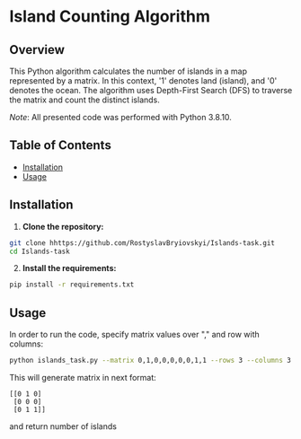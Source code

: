 # Island Counting Algorithm

## Overview

This Python algorithm calculates the number of islands in a map represented by a matrix. In this context, '1' denotes land (island), and '0' denotes the ocean. The algorithm uses Depth-First Search (DFS) to traverse the matrix and count the distinct islands.

*Note*: All presented code was performed with Python 3.8.10.

## Table of Contents

- [Installation](#installation)
- [Usage](#usage)

## Installation

1. **Clone the repository:**

```bash
git clone hhttps://github.com/RostyslavBryiovskyi/Islands-task.git
cd Islands-task
```

2. **Install the requirements:**
```bash
pip install -r requirements.txt
```

## Usage
In order to run the code, specify matrix values over "," and row with columns:
```bash
python islands_task.py --matrix 0,1,0,0,0,0,0,1,1 --rows 3 --columns 3
```

This will generate matrix in next format:
```code
[[0 1 0]
 [0 0 0]
 [0 1 1]]
 ```
and return number of islands